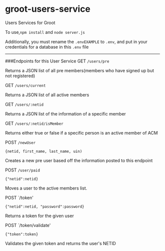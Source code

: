 # groot-users-service
Users Services for Groot

To use,``` npm install ``` and ```node server.js```

Additionally, you must rename the ```.envEXAMPLE``` to ```.env```, and put in your credentials for a database in this ```.env``` file

---
###Endpoints for this User Service
GET `/users/pre`

  Returns a JSON list of all pre members(members who have signed up but not registered)
  
GET `/users/current`

  Returns a JSON list of all active members

GET `/users/:netid`

  Returns a JSON list of the information of a specific member

GET `/users/:netid/isMember`
  
  Returns either true or false if a specific person is an active member of ACM
  
POST `/newUser`
  
  `{netid, first_name, last_name, uin)`
  
  Creates a new pre user based off the information posted to this endpoint
      
POST `/user/paid`
  
  `{"netid":netid}`
  
  Moves a user to the active members list.

POST `/token'

  `{"netid":netid, "password":password}`
  
  Returns a token for the given user
  
  POST `/token/validate'

  `{"token":token}`
  
  Validates the given token and returns the user's NETID
